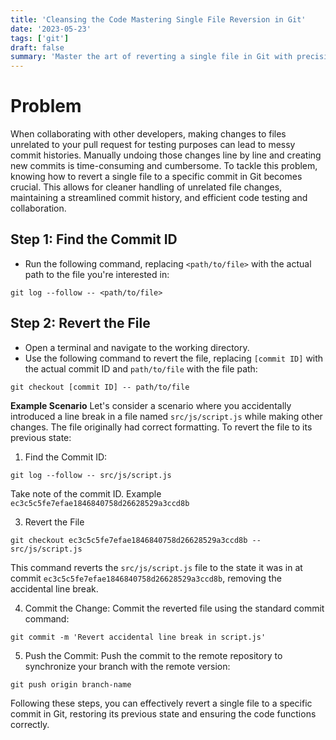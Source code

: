 ```yaml
---
title: 'Cleansing the Code Mastering Single File Reversion in Git'
date: '2023-05-23'
tags: ['git']
draft: false
summary: 'Master the art of reverting a single file in Git with precision and elegance. Learn how to effortlessly undo unintended changes, maintain a clean commit history, and restore code integrity. Take control of your files and streamline collaboration with ease.'
---
```


# Problem

When collaborating with other developers, making changes to files unrelated to your pull request for testing purposes can lead to messy commit histories. Manually undoing those changes line by line and creating new commits is time-consuming and cumbersome. To tackle this problem, knowing how to revert a single file to a specific commit in Git becomes crucial. This allows for cleaner handling of unrelated file changes, maintaining a streamlined commit history, and efficient code testing and collaboration.

## Step 1: Find the Commit ID

- Run the following command, replacing `<path/to/file>` with the actual path to the file you're interested in:

```shell
git log --follow -- <path/to/file>
```

## Step 2: Revert the File

- Open a terminal and navigate to the working directory.
- Use the following command to revert the file, replacing `[commit ID]` with the actual commit ID and `path/to/file` with the file path:

```shell
git checkout [commit ID] -- path/to/file
```

**Example Scenario**
Let's consider a scenario where you accidentally introduced a line break in a file named `src/js/script.js` while making other changes. The file originally had correct formatting. To revert the file to its previous state:

1. Find the Commit ID:

```shell
git log --follow -- src/js/script.js
```

Take note of the commit ID.
Example `ec3c5c5fe7efae1846840758d26628529a3ccd8b`

3. Revert the File

```shell
git checkout ec3c5c5fe7efae1846840758d26628529a3ccd8b -- src/js/script.js
```

This command reverts the `src/js/script.js` file to the state it was in at commit `ec3c5c5fe7efae1846840758d26628529a3ccd8b`, removing the accidental line break.

4. Commit the Change: Commit the reverted file using the standard commit command:

```shell
git commit -m 'Revert accidental line break in script.js'
```

5. Push the Commit: Push the commit to the remote repository to synchronize your branch with the remote version:

```shell
git push origin branch-name
```

Following these steps, you can effectively revert a single file to a specific commit in Git, restoring its previous state and ensuring the code functions correctly.
